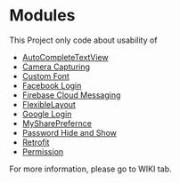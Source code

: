 # Modules

This Project only code about usability of


* [AutoCompleteTextView](https://github.com/sushildlh/Modules/wiki/AutoCompleteTextView)
* [Camera Capturing](https://github.com/sushildlh/Modules/wiki/Camera-Capturing.)
* [Custom Font](https://github.com/sushildlh/Modules/wiki/Custom-Font)
* [Facebook Login](https://github.com/sushildlh/Modules/wiki/Facebook-Login)
* [Firebase Cloud Messaging](https://github.com/sushildlh/Modules/wiki/Firebase-Cloud-Messaging)
* [FlexibleLayout](https://github.com/sushildlh/Modules/wiki/FlexibleLayout)
* [Google Login](https://github.com/sushildlh/Modules/wiki/Google-Login)
* [MySharePrefernce](https://github.com/sushildlh/Modules/wiki/MySharePrefernce)
* [Password Hide and Show](https://github.com/sushildlh/Modules/wiki/Password-Hide-and-Show)
* [Retrofit](https://github.com/sushildlh/Modules/wiki/Retrofit)
* [Permission](https://github.com/sushildlh/Modules/wiki/Permission)


For more information, please go to WIKI tab.
